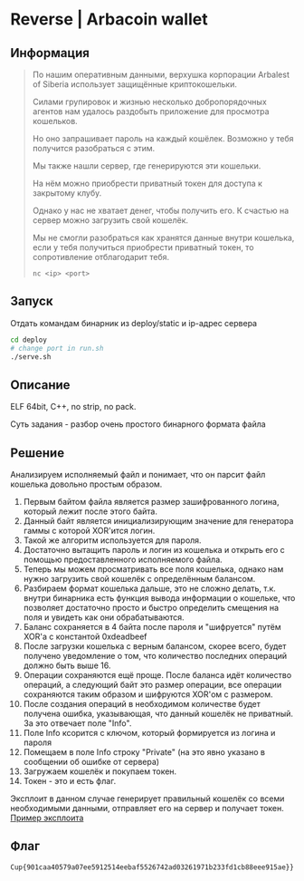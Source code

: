 # Reverse | Arbacoin wallet

## Информация

> По нашим оперативным данными, верхушка корпорации Arbalest of Siberia использует защищённые криптокошельки.
> 
> Силами групировок и жизнью несколько добропорядочных агентов нам удалось раздобыть приложение для просмотра кошельков.
> 
> Но оно запрашивает пароль на каждый кошёлек. Возможно у тебя получится разобраться с этим. 
> 
> Мы также нашли сервер, где генерируются эти кошельки. 
>
> На нём можно приобрести приватный токен для доступа к закрытому клубу.
> 
> Однако у нас не хватает денег, чтобы получить его. К счастью на сервер можно загрузить свой кошелёк.
> 
> Мы не смогли разобраться как хранятся данные внутри кошелька, если у тебя получиться приобрести приватный токен, то сопротивление отблагодарит тебя.
> 
> `nc <ip> <port>`


## Запуск

Отдать командам бинарник из deploy/static и ip-адрес сервера

```sh
cd deploy
# change port in run.sh
./serve.sh 
```


## Описание

ELF 64bit, C++, no strip, no pack.

Суть задания - разбор очень простого бинарного формата файла


## Решение
Анализируем исполняемый файл и понимает, что он парсит файл кошелька довольно простым образом. 

1. Первым байтом файла является размер зашифрованного логина, который лежит после этого байта. 
2. Данный байт является инициализирующим значение для генератора гаммы с которой XOR'ится логин. 
3. Такой же алгоритм используется для пароля. 
4. Достаточно вытащить пароль и логин из кошелька и открыть его с помощью предоставленного исполняемого файла.
5. Теперь мы можем просматривать все поля кошелька, однако нам нужно загрузить свой кошелёк с определённым балансом.
6. Разбираем формат кошелька дальше, это не сложно делать, т.к. внутри бинарника есть функция вывода информации о кошельке, что позволяет достаточно просто и быстро определить смещения на поля и увидеть как они обрабатываются.
7. Баланс сохраняется в 4 байта после пароля и "шифруется" путём XOR'а с константой 0xdeadbeef
8. После загрузки кошелька с верным балансом, скорее всего, будет получено уведомление о том, что количество последних операций должно быть выше 16.
9. Операции сохраняются ещё проще. После баланса идёт количество операций, а следующий байт это размер операции, все операции сохраняются таким образом и шифруются XOR'ом с размером.
10. После создания операций в необходимом количестве будет получена ошибка, указывающая, что данный кошелёк не приватный. За это отвечает поле "Info".
11. Поле Info ксорится с ключом, который формируется из логина и пароля
12. Помещаем в поле Info строку "Private" (на это явно указано в сообщении об ошибке от сервера)
13. Загружаем кошелёк и покупаем токен.
14. Токен - это и есть флаг.

Эксплоит в данном случае генерирует правильный кошелёк со всеми необходимыми данными, отправляет его на сервер и получает токен.
[Пример эксплоита](solve/solve.py)

## Флаг

`Cup{901caa40579a07ee5912514eebaf5526742ad03261971b233fd1cb88eee915ae}}`
